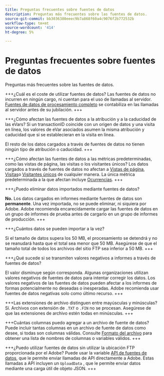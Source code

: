 ```yaml
---
title: Preguntas frecuentes sobre fuentes de datos
description: Preguntas más frecuentes sobre las fuentes de datos.
source-git-commit: bb3036380eeec9b7a868f60a4c9076f2b772532b
workflow-type: tm+mt
source-wordcount: '414'
ht-degree: 5%

---
```


# Preguntas frecuentes sobre fuentes de datos

Preguntas más frecuentes sobre las fuentes de datos.

+++¿Cuál es el coste de utilizar fuentes de datos?
Las fuentes de datos no incurren en ningún cargo, ni cuentan para el uso de llamadas al servidor. [Fuentes de datos de procesamiento completo](full-processing-eol.md) se contabiliza en las llamadas al servidor antes de su jubilación.
+++

+++¿Cómo afectan las fuentes de datos a la atribución y a la caducidad de las eVars?
Si un transactionID coincide con un origen de datos y una visita en línea, los valores de eVar asociados asumen la misma atribución y caducidad que si se establecieran en la visita en línea.

El resto de los datos cargados a través de fuentes de datos no tienen ningún tipo de atribución o caducidad.
+++

+++¿Cómo afectan las fuentes de datos a las métricas predeterminadas, como las vistas de página, las visitas o los visitantes únicos?
Los datos cargados a través de fuentes de datos no afectan a [Vistas de página](/help/components/metrics/page-views.md), [Visitas](/help/components/metrics/visits.md)o [Visitantes únicos](/help/components/metrics/unique-visitors.md) de cualquier manera. La única métrica predeterminada a la que afectan incluye [Ocurrencias](/help/components/metrics/occurrences.md).
+++

+++¿Puedo eliminar datos importados mediante fuentes de datos?

**No.** Los datos cargados en informes mediante fuentes de datos son **permanente**. Una vez importada, no se puede eliminar, ni siquiera por Adobe. Adobe recomienda encarecidamente cargar las fuentes de datos en un grupo de informes de prueba antes de cargarlo en un grupo de informes de producción.
+++

+++¿Cuántos datos se pueden importar a la vez?

Si el tamaño de datos supera los 50 MB, el procesamiento se detendrá y no se reanudará hasta que el total sea menor que 50 MB. Asegúrese de que el tamaño total de todos los archivos del sitio FTP sea inferior a 50 MB.
+++

+++¿Qué sucede si se transmiten valores negativos a informes a través de fuentes de datos?

El valor disminuye según corresponda. Algunas organizaciones utilizan valores negativos de fuentes de datos para intentar corregir los datos. Los valores negativos de las fuentes de datos pueden afectar a los informes de formas potencialmente no deseadas o inesperadas. Adobe recomienda usar fuentes de datos negativas solo como último recurso.
+++

+++Las extensiones de archivo distinguen entre mayúsculas y minúsculas?
Sí. Archivos con extensión de `.TXT` o `.FIN` no se procesan. Asegúrese de que las extensiones de archivo estén todas en minúsculas.
+++

+++Cuántas columnas puedo agregar a un archivo de fuente de datos?
Puede incluir tantas columnas en un archivo de fuente de datos como desee, si todas son columnas válidas. Consulte [Formato del archivo](file-format.md) para obtener una lista de nombres de columnas o variables válidos.
+++

+++¿Puedo utilizar fuentes de datos sin utilizar la ubicación FTP proporcionada por el Adobe?
Puede usar la variable [API de fuentes de datos](https://developer.adobe.com/analytics-apis/docs/1.4/guides/data-sources/), que le permite enviar llamadas de API directamente a Adobe. Estas llamadas a API incluyen un `UploadData` , que le permite enviar datos mediante una carga útil de objeto JSON.
+++
